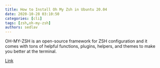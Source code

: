 ```yaml
---
title: How to Install Oh My Zsh in Ubuntu 20.04
date: 2020-10-28 03:10:50
categories: [cli]
tags: [zsh,oh-my-zsh]
authors: sedlav
---
```


OH-MY-ZSH is an open-source framework for ZSH configuration and it comes with tons of helpful functions, plugins, helpers, and themes to make you better at the terminal.

[Link](https://www.tecmint.com/install-oh-my-zsh-in-ubuntu/)
